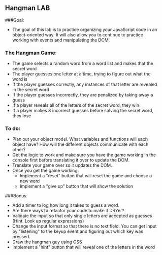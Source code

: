 ## Hangman LAB

###Goal:
* The goal of this lab is to practice organizing your JavaScript code in an object-oriented way. It will also allow you to continue to practice working with events and manipulating the DOM.

### The Hangman Game:
* The game selects a random word from a word list and makes that the secret word
* The player guesses one letter at a time, trying to figure out what the word is
* If the player guesses correctly, any instances of that letter are revealed in the secret word
* If the player guesses incorrectly, they are penalized by taking away a guess
* If a player reveals all of the letters of the secret word, they win
* If a player makes 8 incorrect guesses before solving the secret word, they lose


### To do:
* Plan out your object model. What variables and functions will each object have? How will the different objects communicate with each other?
* Get the logic to work and make sure you have the game working in the console first before translating it over to update the DOM.
* Translate your game over so it updates the DOM.
* Once you get the game working:
  * Implement a "reset" button that will reset the game and choose a new word
  * Implement a "give up" button that will show the solution

###Bonus:
* Add a timer to log how long it takes to guess a word.
* Are there ways to refactor your code to make it DRYer?
* Validate the input so that only single letters are accepted as guesses (Hint: Look up regular expressions)
* Change the input format so that there is no text field. You can get input by "listening" to the keyup event and figuring out which key was pressed.
* Draw the hangman guy using CSS
* Implement a "hint" button that will reveal one of the letters in the word
